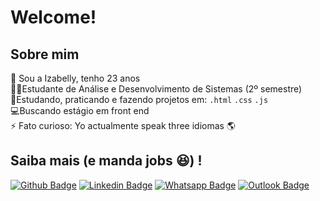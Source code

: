 
# Welcome!
 
## Sobre mim
:raising_hand: Sou a Izabelly, tenho 23 anos<br>
:woman_student:Estudante de Análise e Desenvolvimento de Sistemas (2º semestre)<br>
:seedling:Estudando, praticando e fazendo projetos em: `.html` `.css` `.js`<br>
:computer:Buscando estágio em front end<br>
:zap: Fato curioso: Yo actualmente speak three idiomas :earth_americas:<br> 

## Saiba mais (e manda jobs :satisfied:) ! 

[![Github Badge](https://img.shields.io/badge/-Github-000?style=flat-square&logo=Github&logoColor=white&link=https://github.com/Izabellyrb)](https://github.com/Izabellyrb)
[![Linkedin Badge](https://img.shields.io/badge/-LinkedIn-blue?style=flat-square&logo=Linkedin&logoColor=white&link=https://www.linkedin.com/in/izabelly-brito)](https://www.linkedin.com/in/izabelly-brito)
[![Whatsapp Badge](https://img.shields.io/badge/-Whatsapp-4CA143?style=flat-square&labelColor=4CA143&logo=whatsapp&logoColor=white&link=https://api.whatsapp.com/send?phone=seu_telefone_55+011+969979461&text=Oi!%20Vi%20seu%20perfil%20no%20GitHub)](https://api.whatsapp.com/send?phone=55+011+969979461&text=Oi!%20Vi%20seu%20perfil%20no%20GitHub)
[![Outlook Badge](https://img.shields.io/badge/Email-0072c6?style=flat-square&logo=microsoft-outlook&logoColor=white&link=izabelly.rb@hotmail.com)](mailto:izabelly.rb@hotmail.com)

 
